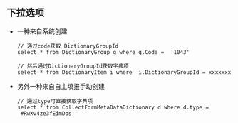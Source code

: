 ## 下拉选项
- 一种来自系统创建
  ```
  // 通过code获取 DictionaryGroupId
  select * from DictionaryGroup g where g.Code =  '1043'

  // 然后通过DictionaryGroupId获取字典项
  select * from DictionaryItem i where  i.DictionaryGroupId = xxxxxxx
  ```

- 另外一种来自自主填报手动创建
  ```
  // 通过type可直接获取字典项
  select * from CollectFormMetaDataDictionary d where d.type = '#RwXv4ze3fEimDbs'
  ```